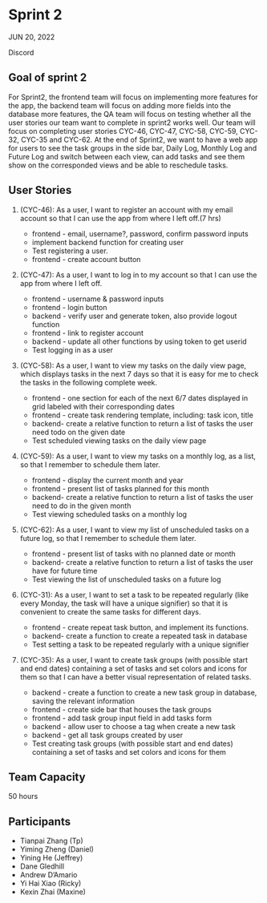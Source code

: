 # Sprint 2

JUN 20, 2022

Discord

## Goal of sprint 2

For Sprint2, the frontend team will focus on implementing more features for the
app, the backend team will focus on adding more fields into the database more
features, the QA team will focus on testing whether all the user stories our
team want to complete in sprint2 works well. Our team will focus on completing
user stories CYC-46, CYC-47, CYC-58, CYC-59, CYC-32, CYC-35 and CYC-62. At the
end of Sprint2, we want to have a web app for users to see the task groups in
the side bar, Daily Log, Monthly Log and Future Log and switch between each
view, can add tasks and see them show on the corresponded views and be able to
reschedule tasks.

## User Stories

1. (CYC-46): As a user, I want to register an account with my email account so that 
   I can use the app from where I left off.(7 hrs)
   
   - frontend - email, username?, password, confirm password inputs
   - implement backend function for creating user
   - Test registering a user.
   - frontend - create account button
   
2. (CYC-47): As a user, I want to log in to my account so that I can use the app
   from where I left off.
   
   - frontend - username & password inputs
   - frontend - login button
   - backend - verify user and generate token, also provide logout function
   - frontend - link to register account
   - backend - update all other functions by using token to get userid
   - Test logging in as a user
   
3. (CYC-58): As a user, I want to view my tasks on the daily view page, which
   displays tasks in the next 7 days so that it is easy for me to check the 
   tasks in the following complete week.
   
   - frontend - one section for each of the next 6/7 dates displayed in grid
     labeled with their corresponding dates
   - frontend - create task rendering template, including: task icon, title
   - backend- create a relative function to return a list of tasks the user need
     todo on the given date
   - Test scheduled viewing tasks on the daily view page
   
4. (CYC-59): As a user, I want to view my tasks on a monthly log, as a list, so
   that I remember to schedule them later.
   
   - frontend - display the current month and year
   - frontend - present list of tasks planned for this month
   - backend- create a relative function to return a list of tasks the user need
     to do in the given month
   - Test viewing scheduled tasks on a monthly log
   
5. (CYC-62): As a user, I want to view my list of unscheduled tasks on a future
   log, so that I remember to schedule them later.
   
   - frontend - present list of tasks with no planned date or month
   - backend- create a relative function to return a list of tasks the user have
     for future time
   - Test viewing the list of unscheduled tasks on a future log
   
6. (CYC-31): As a user, I want to set a task to be repeated regularly (like
   every Monday, the task will have a unique signifier) so that it is convenient
   to create the same tasks for different days.

   - frontend - create repeat task button, and implement its functions.
   - backend- create a function to create a repeated task in database
   - Test setting a task to be repeated regularly with a unique signifier

7. (CYC-35): As a user, I want to create task groups (with possible start and
   end dates) containing a set of tasks and set colors and icons for them so
   that I can have a better visual representation of related tasks.

   - backend - create a function to create a new task group in database, saving
     the relevant information
   - frontend - create side bar that houses the task groups
   - frontend - add task group input field in add tasks form
   - backend - allow user to choose a tag when create a new task
   - backend - get all task groups created by user
   - Test creating task groups (with possible start and end dates) containing a
     set of tasks and set colors and icons for them

## Team Capacity

50 hours

## Participants

- Tianpai Zhang (Tp)
- Yiming Zheng (Daniel)
- Yining He (Jeffrey)
- Dane Gledhill
- Andrew D’Amario
- Yi Hai Xiao (Ricky)
- Kexin Zhai (Maxine)
